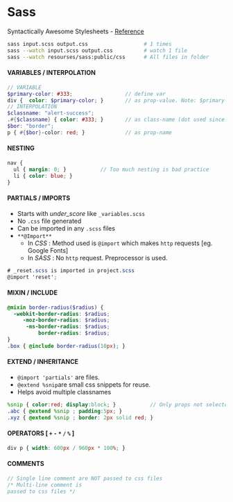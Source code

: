 # Sass 
Syntactically Awesome Stylesheets - [Reference](http://sass-lang.com/documentation/file.SASS_REFERENCE.html>)

```bash
sass input.scss output.css                  # 1 times
sass --watch input.scss output.css          # watch 1 file
sass --watch resourses/sass:public/css      # All files in folder
```

#### VARIABLES / INTERPOLATION

```scss
// VARIABLE
$primary-color: #333;                 // define var
div {  color: $primary-color; }       // as prop-value. Note: $primary-color = $primary_color
// INTERPOLATION
$classname: "alert-success";
.#{$classname} { color: #333; }       // as class-name (dot used since class)
$bor: "border";
p { #{$bor}-color: red; }             // as prop-name
```

#### NESTING

```scss
nav {
  ul { margin: 0; }           // Too much nesting is bad practice
  li { color: blue; }
}
```

#### PARTIALS / IMPORTS

- Starts with *under_score* like `_variables.scss`
- No `.css` file generated
- Can be imported in any `.scss` files
- `**@Import**`
  - In *CSS* : Method used is `@import` which makes `http` requests [eg. Google Fonts]
  - In *SASS* : No `http` request. Preprocessor is used.

```scss
# _reset.scss is imported in project.scss
@import 'reset';
```

#### MIXIN / INCLUDE

```scss
@mixin border-radius($radius) {
  -webkit-border-radius: $radius;
     -moz-border-radius: $radius;
      -ms-border-radius: $radius;
          border-radius: $radius;
}
.box { @include border-radius(10px); }
```

#### EXTEND / INHERITANCE

- `@import 'partials'` are files. 
- `@extend %snip`are small css snippets for reuse.
- Helps avoid multiple classnames

```scss
%snip { color:red; display:block; }           // Only props not selectors
.abc { @extend %snip ; padding:5px; }
.xyz { @extend %snip ; border: 2px solid red; }
```

#### OPERATORS [ `+` `-` `*` `/` `%` ]

```scss
div p { width: 600px / 960px * 100%; }
```

#### COMMENTS

```scss
// Single line comment are NOT passed to css files
/* Multi-line comment is
passed to css files */
```
